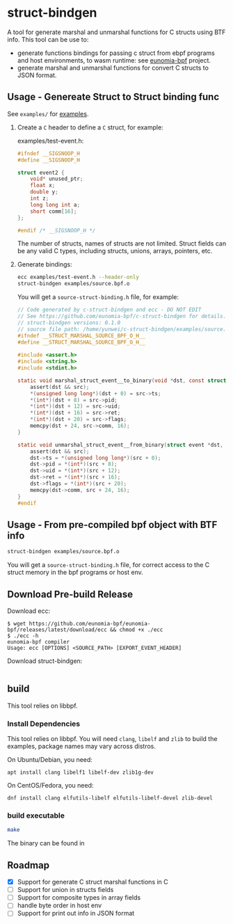 # struct-bindgen

A tool for generate marshal and unmarshal functions for C structs using BTF info. This tool can be use to:

- generate functions bindings for passing c struct from ebpf programs and host environments, to wasm runtime: see [eunomia-bpf](https://github.com/eunomia-bpf/eunomia-bpf) project.
- generate marshal and unmarshal functions for convert C structs to JSON format.

## Usage - Genereate Struct to Struct binding func

See `examples/` for [examples](examples).

1. Create a `C` header to define a `C` struct, for example:

    examples/test-event.h:

    ```c
    #ifndef __SIGSNOOP_H
    #define __SIGSNOOP_H

    struct event2 {
        void* unused_ptr;
        float x;
        double y;
        int z;
        long long int a;
        short comm[16];
    };

    #endif /* __SIGSNOOP_H */
    ```

    The number of structs, names of structs are not limited. Struct fields can be any valid C types, including structs, unions, arrays, pointers, etc.

2. Generate bindings:

    ```bash
    ecc examples/test-event.h --header-only
    struct-bindgen examples/source.bpf.o
    ```

    You will get a `source-struct-binding.h` file, for example:

    ```c
    // Code generated by c-struct-bindgen and ecc - DO NOT EDIT
    // See https://github.com/eunomia-bpf/c-struct-bindgen for details.
    // struct-bindgen versions: 0.1.0
    // source file path: /home/yunwei/c-struct-bindgen/examples/source.bpf.o
    #ifndef __STRUCT_MARSHAL_SOURCE_BPF_O_H__
    #define __STRUCT_MARSHAL_SOURCE_BPF_O_H__
        
    #include <assert.h>
    #include <string.h>
    #include <stdint.h>

    static void marshal_struct_event__to_binary(void *dst, const struct event *src) {
        assert(dst && src);
        *(unsigned long long*)(dst + 0) = src->ts;
        *(int*)(dst + 8) = src->pid;
        *(int*)(dst + 12) = src->uid;
        *(int*)(dst + 16) = src->ret;
        *(int*)(dst + 20) = src->flags;
        memcpy(dst + 24, src->comm, 16);
    }

    static void unmarshal_struct_event__from_binary(struct event *dst, const void *src) {
        assert(dst && src);
        dst->ts = *(unsigned long long*)(src + 0);
        dst->pid = *(int*)(src + 8);
        dst->uid = *(int*)(src + 12);
        dst->ret = *(int*)(src + 16);
        dst->flags = *(int*)(src + 20);
        memcpy(dst->comm, src + 24, 16);
    }
    #endif
    ```

## Usage - From pre-compiled bpf object with BTF info

```bash
struct-bindgen examples/source.bpf.o
```

You will get a `source-struct-binding.h` file, for correct access to the C struct memory in the bpf programs or host env.

## Download Pre-build Release

Download ecc:

```console
$ wget https://github.com/eunomia-bpf/eunomia-bpf/releases/latest/download/ecc && chmod +x ./ecc
$ ./ecc -h
eunomia-bpf compiler
Usage: ecc [OPTIONS] <SOURCE_PATH> [EXPORT_EVENT_HEADER]
```

Download struct-bindgen:

```console

```

## build

This tool relies on libbpf.

### Install Dependencies

This tool relies on libbpf. You will need `clang`, `libelf` and `zlib` to build the examples, package names may vary across distros.

On Ubuntu/Debian, you need:

```shell
apt install clang libelf1 libelf-dev zlib1g-dev
```

On CentOS/Fedora, you need:

```shell
dnf install clang elfutils-libelf elfutils-libelf-devel zlib-devel
```

### build executable

```sh
make
```

The binary can be found in 

## Roadmap

- [X] Support for generate C struct marshal functions in C
- [ ] Support for union in structs fields
- [ ] Support for composite types in array fields
- [ ] handle byte order in host env
- [ ] Support for print out info in JSON format
